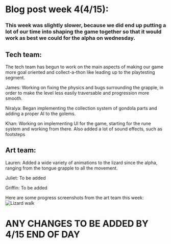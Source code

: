 # Blog post week 4(4/15): 

### This week was slightly slower, because we did end up putting a lot of our time into shaping the game together so that it would work as best we could for the alpha on wednesday. 

## Tech team: 
The tech team has begun to work on the main aspects of making our game more goal oriented and collect-a-thon like leading up to the playtesting segment.

James: Working on fixing the physics and bugs surrounding the grapple, in order to make the level less easily traversable and progression more smooth. 

Niralya: Began implementing the collection system of gondola parts and adding a proper AI to the golems. 

Khan: Working on implementing UI for the game, starting for the rune system and working from there. Also added a lot of sound effects, such as footsteps

## Art team: 

Lauren: Added a wide variety of animations to the lizard since the alpha, ranging from the tongue grapple to all the movement. 

Juliet: To be added

Griffin: To be added 


Here are some progress screenshots from the art team this week: 
![Lizard walk](https://github.com/gribsyrup/Hue-nique-Website-/blob/gh-pages/Art/Walk_(1).gif)

# ANY CHANGES TO BE ADDED BY 4/15 END OF DAY 
